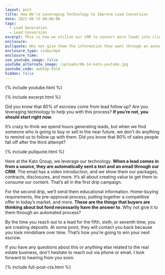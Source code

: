 ```yaml
---
layout: post
title: How We’re Leveraging Technology to Improve Lead Conversion
date: 2021-06-15 00:00:00
tags:
  - Lead Generation
  - Lead Conversion
excerpt: This is how we utilize our CRM to convert more leads into clients.
enclosure:
pullquote: Why not give them the information they want through an automated process?
enclosure_type: video/mp4
enclosure_time:
use_youtube_image: false
youtube_alternate_image: /uploads/06-14-kato-youtube.jpg
youtube_code: awUsSp-X5CA
hidden: false
---
```

{% include youtube.html %}

{% include excerpt.html %}

Did you know that 80% of escrows come from lead follow up? Are you leveraging technology to help you with this process? **If you’re not, you should start right now**.

It’s crazy to think we spend hours generating leads, but when we find someone who is going to buy or sell in the near future, we don’t do anything to remind us to follow up with them. Did you know that 80% of sales people fall off after the third attempt?

{% include pullquote.html %}

Here at the Kato Group, we leverage our technology. **When a lead comes in from a source, they are automatically sent a text and an email through our CRM**. The email has a video introduction, and we show them our packages, contracts, disclosures, and more. It’s all about creating value to get them to consume our content. That’s all in the first drip campaign.

For the second drip, we’ll send them educational information. Home-buying requirements, the pre-approval process, putting together a competitive offer in today’s market, and more. **These are the things that buyers are thinking about but fond necessarily have the answer to**. Why not give it to them through an automated process?

By the time you reach out to a lead for the fifth, sixth, or seventh time, you are creating deposits. At some point, they will contact you back because you took mindshare over time. That’s how you’re going to win your next escrow.

If you have any questions about this or anything else related to the real estate business, don't hesitate to reach out via phone or email. I look forward to hearing from you soon.

{% include full-post-cta.html %}
